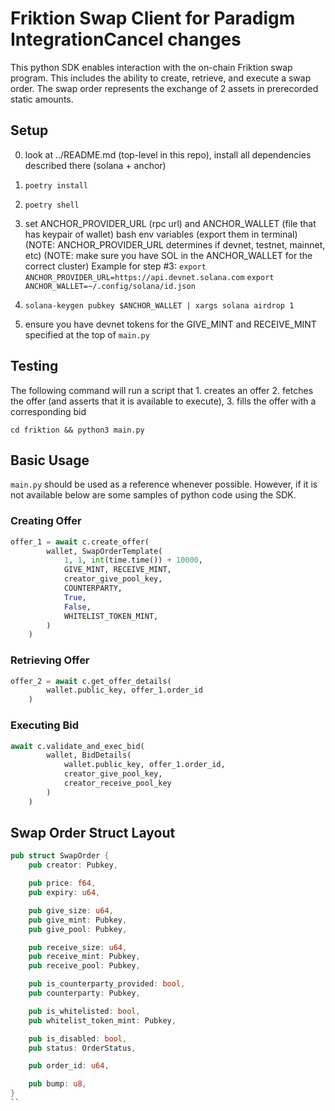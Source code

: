 # Friktion Swap Client for Paradigm IntegrationCancel changes

This python SDK enables interaction with the on-chain Friktion swap program.
This includes the ability to create, retrieve, and execute a swap order. The
swap order represents the exchange of 2 assets in prerecorded static amounts.

## Setup

0. look at ../README.md (top-level in this repo), install all dependencies
    described there (solana + anchor)
1. ```poetry install```
2. ```poetry shell```
3. set ANCHOR_PROVIDER_URL (rpc url) and ANCHOR_WALLET (file that has keypair
    of wallet) bash env variables (export them in terminal)
      (NOTE: ANCHOR_PROVIDER_URL determines if devnet, testnet, mainnet, etc)
      (NOTE: make sure you have SOL in the ANCHOR_WALLET for the correct cluster)
    Example for step #3:
         ```export ANCHOR_PROVIDER_URL=https://api.devnet.solana.com```
         ```export ANCHOR_WALLET=~/.config/solana/id.json```

4. ```solana-keygen pubkey $ANCHOR_WALLET | xargs solana airdrop 1```
5. ensure you have devnet tokens for the GIVE_MINT and RECEIVE_MINT specified at
    the top of ```main.py```

## Testing

The following command will run a script that 1. creates an offer 2. fetches the
offer (and asserts that it is available to execute), 3. fills the offer with a
corresponding bid

```cd friktion && python3 main.py```

## Basic Usage

```main.py``` should be used as a reference whenever possible. However, if it is
not available below are some samples of python code using the SDK.

### Creating Offer

```python
offer_1 = await c.create_offer(
        wallet, SwapOrderTemplate(
            1, 1, int(time.time()) + 10000,
            GIVE_MINT, RECEIVE_MINT,
            creator_give_pool_key,
            COUNTERPARTY,
            True,
            False,
            WHITELIST_TOKEN_MINT,
        )
    )
```

### Retrieving Offer

```python
offer_2 = await c.get_offer_details(
        wallet.public_key, offer_1.order_id
    )
```

### Executing Bid

```python
await c.validate_and_exec_bid(
        wallet, BidDetails(
            wallet.public_key, offer_1.order_id,
            creator_give_pool_key,
            creator_receive_pool_key
        )
    )
```

## Swap Order Struct Layout

```rust
pub struct SwapOrder {
    pub creator: Pubkey,

    pub price: f64,
    pub expiry: u64,

    pub give_size: u64,
    pub give_mint: Pubkey,
    pub give_pool: Pubkey,

    pub receive_size: u64,
    pub receive_mint: Pubkey,
    pub receive_pool: Pubkey,

    pub is_counterparty_provided: bool,
    pub counterparty: Pubkey,

    pub is_whitelisted: bool,
    pub whitelist_token_mint: Pubkey,

    pub is_disabled: bool,
    pub status: OrderStatus,

    pub order_id: u64,

    pub bump: u8,
}
``
